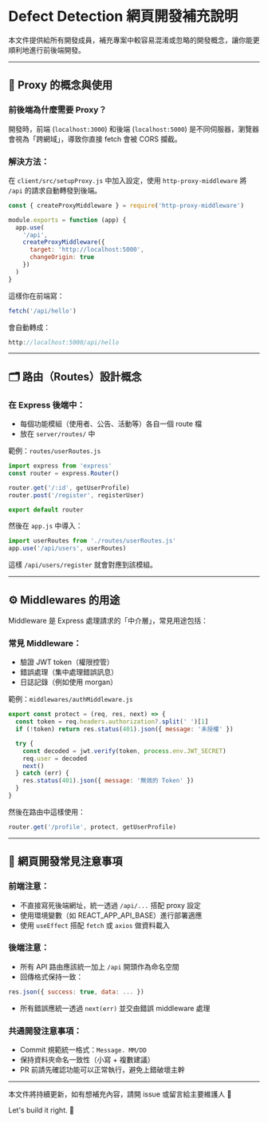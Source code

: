 ﻿# Defect Detection 網頁開發補充說明

本文件提供給所有開發成員，補充專案中較容易混淆或忽略的開發概念，讓你能更順利地進行前後端開發。

---

## 🔁 Proxy 的概念與使用

### 前後端為什麼需要 Proxy？
開發時，前端 (`localhost:3000`) 和後端 (`localhost:5000`) 是不同伺服器，瀏覽器會視為「跨網域」，導致你直接 fetch 會被 CORS 攔截。

### 解決方法：
在 `client/src/setupProxy.js` 中加入設定，使用 `http-proxy-middleware` 將 `/api` 的請求自動轉發到後端。

```js
const { createProxyMiddleware } = require('http-proxy-middleware')

module.exports = function (app) {
  app.use(
    '/api',
    createProxyMiddleware({
      target: 'http://localhost:5000',
      changeOrigin: true
    })
  )
}
```

這樣你在前端寫：
```js
fetch('/api/hello')
```
會自動轉成：
```js
http://localhost:5000/api/hello
```

---

## 🗂️ 路由（Routes）設計概念

### 在 Express 後端中：
- 每個功能模組（使用者、公告、活動等）各自一個 route 檔
- 放在 `server/routes/` 中

範例：`routes/userRoutes.js`
```js
import express from 'express'
const router = express.Router()

router.get('/:id', getUserProfile)
router.post('/register', registerUser)

export default router
```

然後在 `app.js` 中導入：
```js
import userRoutes from './routes/userRoutes.js'
app.use('/api/users', userRoutes)
```
這樣 `/api/users/register` 就會對應到該模組。

---

## ⚙️ Middlewares 的用途

Middleware 是 Express 處理請求的「中介層」，常見用途包括：

### 常見 Middleware：
- 驗證 JWT token（權限控管）
- 錯誤處理（集中處理錯誤訊息）
- 日誌記錄（例如使用 morgan）

範例：`middlewares/authMiddleware.js`
```js
export const protect = (req, res, next) => {
  const token = req.headers.authorization?.split(' ')[1]
  if (!token) return res.status(401).json({ message: '未授權' })

  try {
    const decoded = jwt.verify(token, process.env.JWT_SECRET)
    req.user = decoded
    next()
  } catch (err) {
    res.status(401).json({ message: '無效的 Token' })
  }
}
```

然後在路由中這樣使用：
```js
router.get('/profile', protect, getUserProfile)
```

---

## 📌 網頁開發常見注意事項

### 前端注意：
- 不直接寫死後端網址，統一透過 `/api/...` 搭配 proxy 設定
- 使用環境變數（如 REACT_APP_API_BASE）進行部署適應
- 使用 `useEffect` 搭配 `fetch` 或 `axios` 做資料載入

### 後端注意：
- 所有 API 路由應該統一加上 `/api` 開頭作為命名空間
- 回傳格式保持一致：
```js
res.json({ success: true, data: ... })
```
- 所有錯誤應統一透過 `next(err)` 並交由錯誤 middleware 處理

### 共通開發注意事項：
- Commit 規範統一格式：`Message. MM/DD`
- 保持資料夾命名一致性（小寫 + 複數建議）
- PR 前請先確認功能可以正常執行，避免上錯破壞主幹

---

本文件將持續更新，如有想補充內容，請開 issue 或留言給主要維護人 🙌

Let's build it right. 🚀
